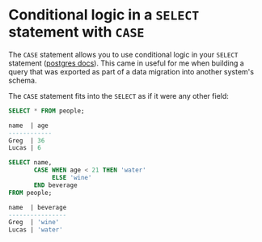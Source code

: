 # Conditional logic in a `SELECT` statement with `CASE`

The `CASE` statement allows you to use conditional logic in your `SELECT`
statement ([postgres docs]). This came in useful for me when building a query that was exported as
part of a data migration into another system's schema.

The `CASE` statement fits into the `SELECT` as if it were any other field:

```sql
SELECT * FROM people;

name  | age
------------
Greg  | 36
Lucas | 6

SELECT name,
       CASE WHEN age < 21 THEN 'water'
            ELSE 'wine'
       END beverage
FROM people;

name  | beverage
----------------
Greg  | 'wine'
Lucas | 'water'
```

[postgres docs]:https://www.postgresql.org/docs/13/functions-conditional.html#FUNCTIONS-CASE


